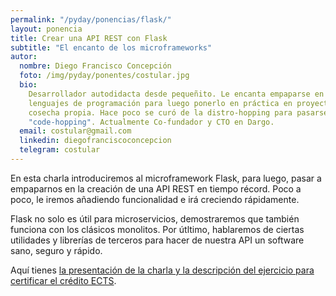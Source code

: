 ```yaml
---
permalink: "/pyday/ponencias/flask/"
layout: ponencia
title: Crear una API REST con Flask
subtitle: "El encanto de los microframeworks"
autor:
  nombre: Diego Francisco Concepción
  foto: /img/pyday/ponentes/costular.jpg
  bio:
    Desarrollador autodidacta desde pequeñito. Le encanta empaparse en nuevos
    lenguajes de programación para luego ponerlo en práctica en proyectos de
    cosecha propia. Hace poco se curó de la distro-hopping para pasarse al
    "code-hopping". Actualmente Co-fundador y CTO en Dargo.
  email: costular@gmail.com
  linkedin: diegofranciscoconcepcion
  telegram: costular
---
```


En esta charla introduciremos al microframework Flask, para luego, pasar a
empaparnos en la creación de una API REST en tiempo récord. Poco a poco, le
iremos añadiendo funcionalidad e irá creciendo rápidamente.

Flask no solo es útil para microservicios, demostraremos que también funciona
con los clásicos monolitos.  Por útltimo, hablaremos de ciertas utilidades y
librerías de terceros para hacer de nuestra API un software sano, seguro y
rápido.

Aquí tienes [la presentación de la charla y la descripción del ejercicio para certificar el crédito ECTS](https://github.com/costular/flask-pyday-tf17).
